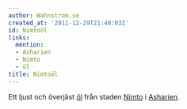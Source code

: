 ```yaml
---
author: Wahnstrom.se
created_at: '2011-12-29T21:40:03Z'
id: Nimtoöl
links:
  mention:
  - Asharien
  - Nimto
  - öl
title: Nimtoöl
---
```


Ett ljust och överjäst [öl] från staden [Nimto] i [Asharien].

  [öl]: öl
  [Nimto]: Nimto
  [Asharien]: Asharien